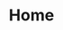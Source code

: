 ---
title: Home

formats:
    - id: 1
      display: "1.6.1 - 1.8.9"
    - id: 2
      display: "1.9 - 1.10.2"
    - id: 3
      display: "1.11 - 1.12.2"
    - id: 4
      display: "1.13 - 1.14.4"
    - id: 5
      display: "1.15 - 1.16.1"
      default: true


# Normal modules
normal_modules:
# ----- KEY TO MODULES LIST -----
#     id = The id of your module (set in functions/modules.js inside modulesData) THIS IS CASE SENSITIVE 
#     name = The name that will display on the website
#     image = The url to the image (should be in the website/static/images/modules/normal/ folder)
#     description = A description of what the module should do
#     origin = Where the module came from, should be "community" unless told otherwise (options are vanillatweaks, faithfultweaks, community)
#     notcompatable = Resource pack formats that the module is incompatible with (options are 1, 2, 3, 4, 5)

    - id: "LowShield"
      name: "Low Shield"
      image: "/images/modules/normal/LowShield.png"
      description: "Lowers the sheild when its held"
      origin: "vanillatweaks"
      notcompatable:
        - 1
    
    - id: "NoVignette"
      name: "No Vignette"
      image: "/images/modules/normal/NoVignette.png"
      origin: "vanillatweaks"
    
    - id: "SlicedSwords"
      name: "Sliced Swords"
      image: "/images/modules/normal/SlicedSwords.png"
      origin: "faithfultweaks"
    
    - id: "ReducedPumpkinBlur"
      name: "Reduced Pumpkin Blur"
      image: "/images/modules/normal/ReducedPumpkinBlur.png"
      origin: "vanillatweaks"
    
    - id: "ColoredBows"
      name: "Colored Bow Stages"
      image: "/images/modules/normal/ColoredBows.png"
      origin: "faithfultweaks"
    
    - id: "OreBorders"
      name: "Ore Borders"
      image: "/images/modules/normal/OreBorders.png"
      origin: "vanillatweaks"
    
    - id: "LowFire"
      name: "Low Fire"
      image: "/images/modules/normal/LowFire.png"
      origin: "vanillatweaks"
    
    - id: "StickyPistonSides"
      name: "Sticky Piston Sides"
      image: "/images/modules/normal/StickyPistonSides.png"
      origin: "vanillatweaks"

# Options backgrounds
options_backgrounds:
    - id: "AcaciaPlanksBG"
      name: "Acacia Planks"
      image: "/images/modules/optionsbg/AcaciaPlanks.png"
      origin: "vanillatweaks"

    - id: "AncientDebrisBG"
      name: "Ancient Debris"
      image: "/images/modules/optionsbg/AncientDebris.png"
      origin: "vanillatweaks"

    - id: "AndesiteBG"
      name: "Andesite"
      image: "/images/modules/optionsbg/andesite.png"
      origin: "vanillatweaks"

    - id: "BedrockBG"
      name: "Bedrock"
      image: "/images/modules/optionsbg/bedrock.png"
      origin: "vanillatweaks"

    - id: "BetterBedrockBG"
      name: "Better Bedrock"
      image: "/images/modules/optionsbg/BetterBedrock.png"
      origin: "faithfultweaks"

    - id: "BirchPlanksBG"
      name: "Birch Planks"
      image: "/images/modules/optionsbg/BirchPlanks.png"
      origin: "vanillatweaks"

    - id: "DarkOakPlanksBG"
      name: "Dark Oak Planks"
      image: "/images/modules/optionsbg/DarkOakPlanks.png"
      origin: "vanillatweaks"

    - id: "DioriteBG"
      name: "Diorite"
      image: "/images/modules/optionsbg/diorite.png"
      origin: "vanillatweaks"

    - id: "EndStoneBG"
      name: "End Stone"
      image: "/images/modules/optionsbg/EndStone.png"
      origin: "vanillatweaks"

    - id: "GraniteBG"
      name: "Granite"
      image: "/images/modules/optionsbg/granite.png"
      origin: "vanillatweaks"

    - id: "HoneycombBG"
      name: "Honeycomb"
      image: "/images/modules/optionsbg/HoneycombBlock.png"
      origin: "vanillatweaks"

    - id: "JunglePlanksBG"
      name: "Jungle Planks"
      image: "/images/modules/optionsbg/JunglePlanks.png"
      origin: "vanillatweaks"

    - id: "NetherrackBG"
      name: "Netherrack"
      image: "/images/modules/optionsbg/netherrack.png"
      origin: "vanillatweaks"

    - id: "NetherrackBrightBG"
      name: "Bright Netherrack"
      image: "/images/modules/optionsbg/NetherrackBright.png"
      origin: "faithfultweaks"

    - id: "OakPlanksBG"
      name: "Oak Planks"
      image: "/images/modules/optionsbg/OakPlanks.png"
      origin: "vanillatweaks"
    
    - id: "ObsidianBG"
      name: "Obsidian"
      image: "/images/modules/optionsbg/Obsidian.png"
      origin: "faithfultweaks"

    - id: "PebblelessDirtBG"
      name: "Pebbleless Dirt"
      image: "/images/modules/optionsbg/PebblelessDirt.png"
      origin: "faithfultweaks"

    - id: "SprucePlanksBG"
      name: "Spruce Planks"
      image: "/images/modules/optionsbg/SprucePlanks.png"
      origin: "vanillatweaks"

    - id: "StoneBG"
      name: "Stone"
      image: "/images/modules/optionsbg/stone.png"
      origin: "vanillatweaks"

# Hud modules
HUD_modules:
    - id: "MelonHunger"
      name: "Melon Hunger"
      image: "/images/modules/hudmods/MelonHunger.png"
      origin: "faithfultweaks"

    - id: "ColoredPing"
      name: "Colored Ping"
      image: "/images/modules/hudmods/ColoredPing.png"
      origin: "vanillatweaks"
      
    - id: "BlueWitherHearts"
      name: "Blue Wither Hearts"
      image: "/images/modules/hudmods/BlueWitherHearts.png"
      origin: "faithfultweaks"
      
    - id: "RainbowXP"
      name: "Rainbow XP Bar"
      image: "/images/modules/hudmods/RainbowXP.png"
      origin: "vanillatweaks"
---